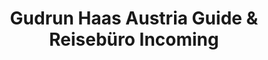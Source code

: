 ---
title: "Gudrun Haas Austria Guide & Reisebüro Incoming"
url: /bad-gleichenberg/gudrun-haas-austria-guide-und-reisebuero-incoming/
shop: Reisebüro
---